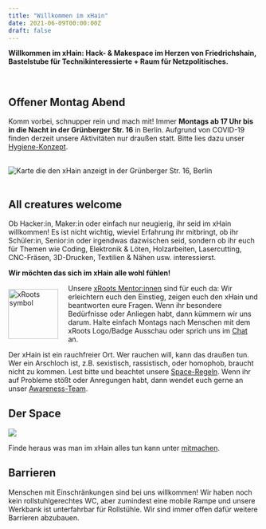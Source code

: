 ```yaml
---
title: "Willkommen im xHain"
date: 2021-06-09T00:00:00Z
draft: false
---
```


**Willkommen im xHain: Hack- & Makespace im Herzen von Friedrichshain, Bastelstube für Technikinteressierte + Raum für Netzpolitisches.**

<br clear="all">

## Offener Montag Abend

Komm vorbei, schnupper rein und mach mit! Immer **Montags ab 17 Uhr bis in die Nacht in der Grünberger Str. 16** in Berlin. Aufgrund von COVID-19 finden derzeit unsere Aktivitäten nur draußen statt. Bitte lies dazu unser <a href="https://wiki.x-hain.de/de/xHain/hygiene-konzept" target="_blank">Hygiene-Konzept</a>.

<br clear="all">

<div id="map"><noscript><img src="/images/location-map.jpg" alt="Karte die den xHain anzeigt in der Grünberger Str. 16, Berlin" /></noscript></div>

<br clear="all">

## All creatures welcome

Ob Hacker:in, Maker:in oder einfach nur neugierig, ihr seid im xHain willkommen! Es ist nicht wichtig, wieviel Erfahrung ihr mitbringt, ob ihr Schüler:in, Senior:in oder irgendwas dazwischen seid, sondern ob ihr euch für Themen wie Coding, Elektronik & Löten, Holzarbeiten, Lasercutting, CNC-Fräsen, 3D-Drucken, Textilien & Nähen usw. interessierst.

**Wir möchten das sich im xHain alle wohl fühlen!**

<a href="https://wiki.x-hain.de/de/xHain/xRoots" target="_blank"><img alt="xRoots symbol" src="/images/logo/xroots.png" style="float: left; padding: 10px 20px 0 0; width: 100px; height: auto;" /></a>

Unsere <a href="https://wiki.x-hain.de/de/xHain/xRoots" target="_blank">xRoots Mentor:innen</a> sind für euch da: Wir erleichtern euch den Einstieg, zeigen euch den xHain und beantworten eure Fragen. Wenn ihr besondere Bedürfnisse oder Anliegen habt, dann kümmern wir uns darum. Halte einfach Montags nach Menschen mit dem xRoots Logo/Badge Ausschau oder sprich uns im <a href="https://chat.x-hain.de" target="_blank">Chat</a> an.

Der xHain ist ein rauchfreier Ort. Wer rauchen will, kann das draußen tun. Wer ein Arschloch ist, z.B. sexistisch, rassistisch, oder homophob, braucht nicht zu kommen. Lest bitte und beachtet unsere <a href="https://wiki.x-hain.de/de/xHain/spacerules" target="_blank">Space-Regeln</a>. Wenn ihr auf Probleme stößt oder Anregungen habt, dann wendet euch gerne an unser <a href="https://wiki.x-hain.de/de/xHain/Awareness-Team" target="_blank">Awareness-Team</a>.

## Der Space

![](/images/space-map.png)

Finde heraus was man im xHain alles tun kann unter [mitmachen](/de/participate).

## Barrieren

Menschen mit Einschränkungen sind bei uns willkommen! Wir haben noch kein rollstuhlgerechtes WC, aber zumindest eine mobile Rampe und unsere Werkbank ist unterfahrbar für Rollstühle. Wir sind immer offen dafür weitere Barrieren abzubauen.
